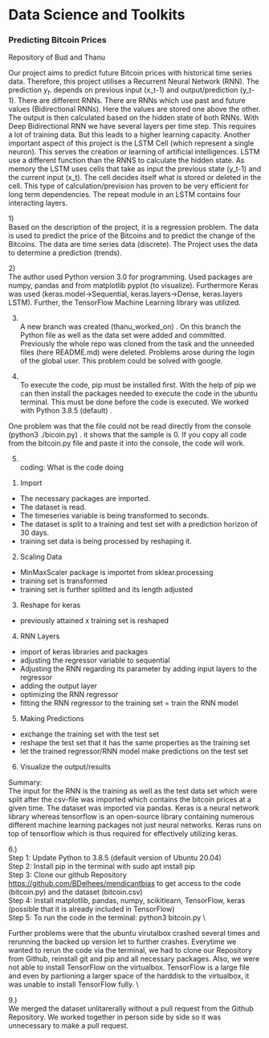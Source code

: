 
# Data Science and Toolkits

### Predicting Bitcoin Prices

Repository of Bud and Thanu

Our project aims to predict future Bitcoin prices with historical time series data. Therefore, this project utilises a Recurrent Neural Network (RNN). The prediction $y_{t}$. depends on previous input (x_t-1) and output/prediction (y_t-1). There are different RNNs. There are RNNs which use past and future values (Bidirectional RNNs). Here the values are stored one above the other. The output is then calculated based on the hidden state of both RNNs. With Deep Bidirectional RNN we have several layers per time step. This requires a lot of training data. But this leads to a higher learning capacity.
Another important aspect of this project is the LSTM Cell (which represent a single neuron). This serves the creation or learning of artificial intelligences. LSTM use a different function than the RNNS to calculate the hidden state. As memory the LSTM uses cells that take as input the previous state (y_t-1) and the current input (x_t). The cell decides itself what is stored or deleted in the cell. This type of calculation/prevision has proven to be very efficient for long term dependencies. The repeat module in an LSTM contains four interacting layers.

1)\
Based on the description of the project, it is a regression problem. The data is used to predict the price of the Bitcoins and to predict the change of the Bitcoins.
The data are time series data (discrete). The Project uses the data to determine a prediction (trends).

2)\
The author used Python version 3.0 for programming. Used packages are numpy, pandas and from matplotlib pyplot (to visualize). Furthermore Keras was used (keras.model->Sequential, keras.layers->Dense, keras.layers LSTM). Further, the TensorFlow Machine Learning library was utilized.

3) \
A new branch was created (thanu_worked_on) . On this branch the Python file as well as the data set were added and committed. Previously the whole repo was cloned from the task and the unneeded files (here README.md) were deleted. Problems arose during the login of the global user. This problem could be solved with google.

4) \
To execute the code, pip must be installed first. With the help of pip we can then install the packages needed to execute the code in the ubuntu terminal. This must be done before the code is executed. We worked with Python 3.8.5 (default) .

One problem was that the file could not be read directly from the console (python3 ./bicoin.py) . it shows that the sample is 0. If you copy all code from the bitcoin.py file and paste it into the console, the code will work.


5) \
coding: What is the code doing
1. Import
  - The necessary packages are imported.
  - The dataset is read.
  - The timeseries variable is being transformed to seconds.
  - The dataset is split to a training and test set with a prediction horizon of 30 days.
  - training set data is being processed by reshaping it.

2. Scaling Data
  - MinMaxScaler package is importet from sklear.processing
  - training set is transformed
  - training set is further splitted and its length adjusted

3. Reshape for keras
  - previously attained x training set is reshaped

4.  RNN Layers
  - import of keras libraries and packages
  - adjusting the regressor variable to sequential
  - Adjusting the RNN regarding its parameter by adding input layers to the regressor
  - adding the output layer
  - optimizing the RNN regressor
  - fitting the RNN regressor to the training set = train the RNN model

5. Making Predictions
  - exchange the training set with the test set
  - reshape the test set that it has the same properties as the training set
  - let the trained regressor/RNN model make predictions on the test set

6. Visualize the output/results

Summary:\
The input for the RNN is the training as well as the test data set which were split after the csv-file was imported which contains the bitcoin prices at a given time. The dataset was imported via pandas.
Keras is a neural network library whereas tensorflow is an open-source library containing numerous different machine learning packages not just neural networks. Keras runs on top of tensorflow which is thus required for effectively utilizing keras.

6.) \
Step 1: Update Python to 3.8.5 (default version of Ubuntu 20.04)\
Step 2: Install pip in the terminal with sudo apt install pip \
Step 3: Clone our github Repository https://github.com/BDelhees/mendicantbias to get access to the code (bitcoin.py) and the dataset (bitcoin.csv) \
Step 4: Install matplotlib, pandas, numpy, scikitlearn, TensorFlow, keras (possible that it is already included in TensorFlow) \
Step 5: To run the code in the terminal: python3 bitcoin.py \

Further problems were that the ubuntu virutalbox crashed several times and rerunning the backed up version let to further crashes. Everytime we wanted to rerun the code via the terminal, we had to clone our Repository from Github, reinstall git and pip and all necessary packages. Also, we were not able to install TensorFlow on the virtualbox. TensorFlow is a large file and even by partioning a larger space of the harddisk to the virtualbox, it was unable to install TensorFlow fully. \

9.) \
We merged the dataset unlitarerally without a pull request from the Github Repository. We worked together in person side by side so it was unnecessary to make a pull request.
